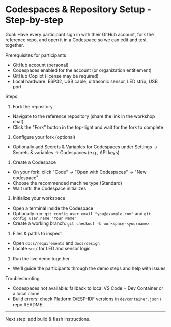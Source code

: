 # Codespaces & Repository Setup - Step-by-step

Goal: Have every participant sign in with their GitHub account, fork the reference repo, and open it in a Codespace so we can edit and test together.

Prerequisites for participants

- GitHub account (personal)
- Codespaces enabled for the account (or organization entitlement)
- GitHub Copilot (license may be required)
- Local hardware: ESP32, USB cable, ultrasonic sensor, LED strip, USB port

Steps

1. Fork the repository

- Navigate to the reference repository (share the link in the workshop chat)
- Click the "Fork" button in the top-right and wait for the fork to complete

1. Configure your fork (optional)

- Optionally add Secrets & Variables for Codespaces under Settings -> Secrets & variables -> Codespaces (e.g., API keys)

1. Create a Codespace

- On your fork: click "Code" -> "Open with Codespaces" -> "New codespace"
- Choose the recommended machine type (Standard)
- Wait until the Codespace initializes

1. Initialize your workspace

- Open a terminal inside the Codespace
- Optionally run: `git config user.email "you@example.com"` and `git config user.name "Your Name"`
- Create a working branch: `git checkout -b workspace-<yourname>`

1. Files & paths to inspect

- Open `docs/requirements` and `docs/design`
- Locate `src/` for LED and sensor logic

1. Run the live demo together

- We'll guide the participants through the demo steps and help with issues

Troubleshooting

- Codespaces not available: fallback to local VS Code + Dev Container or a local clone
- Build errors: check PlatformIO/ESP-IDF versions in `devcontainer.json` / repo README

---

Next step: add build & flash instructions.
